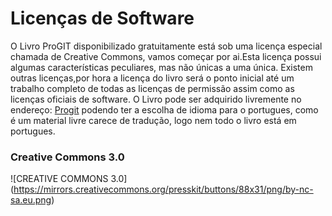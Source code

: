 
#                                      Licenças de Software

     
   O Livro ProGIT disponibilizado gratuitamente está sob uma licença especial chamada de Creative Commons, vamos começar por ai.Esta licença possui algumas características peculiares, mas não únicas a uma única. Existem outras licenças,por hora a licença do livro será o ponto inicial até um trabalho completo de todas as licenças de permissão assim como as licenças oficiais de software.
   O Livro pode ser adquirido livremente no endereço: [Progit](https://git-scm.com/book/en/v2) podendo ter a escolha de idioma para o portugues, como é um material livre carece de tradução, logo nem todo o livro está em portugues.
###                                   Creative Commons 3.0

                                     
![CREATIVE COMMONS 3.0] (https://mirrors.creativecommons.org/presskit/buttons/88x31/png/by-nc-sa.eu.png)

